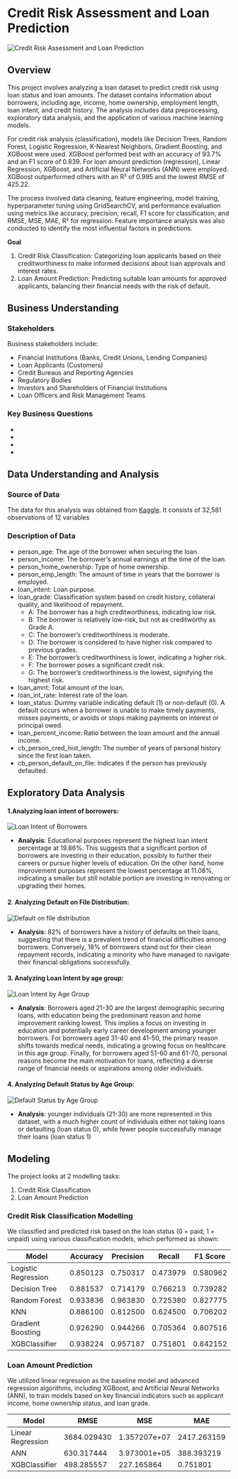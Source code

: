 # Credit Risk Assessment and Loan Prediction

![Credit Risk Assessment and Loan Prediction](Images/Risk.jpeg)

## Overview

This project involves analyzing a loan dataset to predict credit risk using loan status and loan amounts. The dataset contains information about borrowers, including age, income, home ownership, employment length, loan intent, and credit history. The analysis includes data preprocessing, exploratory data analysis, and the application of various machine learning models.

For credit risk analysis (classification), models like Decision Trees, Random Forest, Logistic Regression, K-Nearest Neighbors, Gradient Boosting, and XGBoost were used. XGBoost performed best with an accuracy of 93.7% and an F1 score of 0.839. For loan amount prediction (regression), Linear Regression, XGBoost, and Artificial Neural Networks (ANN) were employed. XGBoost outperformed others with an R² of 0.995 and the lowest RMSE of 425.22.

The process involved data cleaning, feature engineering, model training, hyperparameter tuning using GridSearchCV, and performance evaluation using metrics like accuracy, precision, recall, F1 score for classification, and RMSE, MSE, MAE, R² for regression. Feature importance analysis was also conducted to identify the most influential factors in predictions.

**Goal**

1. Credit Risk Classification: Categorizing loan applicants based on their creditworthiness to make informed decisions about loan approvals and interest rates.
2. Loan Amount Prediction: Predicting suitable loan amounts for approved applicants, balancing their financial needs with the risk of default.


## Business Understanding

### Stakeholders
Business stakeholders include:
- Financial Institutions (Banks, Credit Unions, Lending Companies)
- Loan Applicants (Customers)
- Credit Bureaus and Reporting Agencies
- Regulatory Bodies
- Investors and Shareholders of Financial Institutions
- Loan Officers and Risk Management Teams

### Key Business Questions

- 
- 
- 
- 

## Data Understanding and Analysis

### Source of Data

The data for this analysis was obtained from [Kaggle](https://www.kaggle.com/datasets/laotse/credit-risk-dataset?resource=download). It consists of 32,581 observations of 12 variables


### Description of Data

 - person_age: The age of the borrower when securing the loan.
 - person_income: The borrower’s annual earnings at the time of the loan.
 - person_home_ownership: Type of home ownership.
 - person_emp_length: The amount of time in years that the borrower is employed.
 - loan_intent: Loan purpose.
 - loan_grade: Classification system based on credit history, collateral quality, and likelihood of repayment.
    - A: The borrower has a high creditworthiness, indicating low risk.
    - B: The borrower is relatively low-risk, but not as creditworthy as Grade A.
    - C: The borrower’s creditworthiness is moderate.
    - D: The borrower is considered to have higher risk compared to previous grades.
    - E: The borrower’s creditworthiness is lower, indicating a higher risk.
    - F: The borrower poses a significant credit risk.
    - G: The borrower’s creditworthiness is the lowest, signifying the highest risk.
 - loan_amnt: Total amount of the loan.
 - loan_int_rate: Interest rate of the loan.
 - loan_status: Dummy variable indicating default (1) or non-default (0).
 A default occurs when a borrower is unable to make timely payments, misses payments, or avoids or stops making payments on interest or principal owed.
 - loan_percent_income: Ratio between the loan amount and the annual income.
 - cb_person_cred_hist_length: The number of years of personal history since the first loan taken.
 - cb_person_default_on_file: Indicates if the person has previously defaulted.

## Exploratory Data Analysis


#### 1.Analyzing loan intent of borrowers:
![Loan Intent of Borrowers](Images/Loan_Intent_of_Borrowers.png)
- **Analysis**:  Educational purposes represent the highest loan intent percentage at 19.86%. This suggests that a significant portion of borrowers are investing in their education, possibly to further their careers or pursue higher levels of education. On the other hand, home improvement purposes represent the lowest percentage at 11.08%, indicating a smaller but still notable portion are investing in renovating or upgrading their homes.

#### 2. Analyzing Default on File Distribution:
![Default on file distribution](Images/default_on_file_distribution.png)
- **Analysis**: 82% of borrowers have a history of defaults on their loans, suggesting that there is a prevalent trend of financial difficulties among borrowers. Conversely, 18% of borrowers stand out for their clean repayment records, indicating a minority who have managed to navigate their financial obligations successfully.

#### 3. Analyzing Loan Intent by age group:
![Loan Intent by Age  Group](Images/loan_intent_by_age_group.png)
- **Analysis**: Borrowers aged 21-30 are the largest demographic securing loans, with education being the predominant reason and home improvement ranking lowest. This implies a focus on investing in education and potentially early career development among younger borrowers. For borrowers aged 31-40 and 41-50, the primary reason shifts towards medical needs, indicating a growing focus on healthcare in this age group. Finally, for borrowers aged 51-60 and 61-70, personal reasons become the main motivation for loans, reflecting a diverse range of financial needs or aspirations among older individuals. 

#### 4. Analyzing Default Status by Age Group:
![Default Status by Age Group](Images/default_status_by_age_group.png)
- **Analysis**: younger individuals (21-30) are more represented in this dataset, with a much higher count of individuals either not taking loans or defaulting (loan status 0), while fewer people successfully manage their loans (loan status 1)


## Modeling
The project looks at 2 modelling tasks:

1. Credit Risk Classification
2. Loan Amount Prediction

### Credit Risk Classification Modelling
We classified and predicted risk based on the loan status (0 = paid; 1 = unpaid) using various classification models, which performed as shown:

| Model              | Accuracy | Precision | Recall | F1 Score |
|--------------------|-------|-----------|--------|----------|
| Logistic Regression| 0.850123 | 0.750317     | 0.473979  | 0.580962     |
| Decision Tree      | 0.881537 | 0.714179      | 0.766213   | 0.739282     |                  
| Random Forest      | 0.933836 | 0.963830      | 0.725380   | 0.827775    |          
| KNN      | 0.886100 | 0.812500      | 0.624500   | 0.706202     |             
| Gradient Boosting     | 0.926290 | 0.944266      | 0.705364   | 0.807516     |          
| XGBClassifier      | 0.938224 | 0.957187      | 0.751801   | 0.842152     |



### Loan Amount Prediction
We utilized linear regression as the baseline model and advanced regression algorithms, including XGBoost, and Artificial Neural Networks (ANN), to train models based on key financial indicators such as applicant income, home ownership status, and loan grade. 

| Model              | RMSE | MSE | MAE | R2 |
|--------------------|-------|-----------|--------|----------|
| Linear Regression| 3684.029430 | 1.357207e+07     | 2417.263159  | 0.654791     |             
| ANN      | 630.317444 | 3.973001e+05      | 388.393219   | 0.989895     |            
| XGBClassifier      | 498.285557 | 227.165864      | 0.751801   | 0.993685    |
